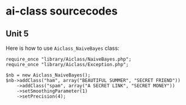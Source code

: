 ai-class sourcecodes
====================
Unit 5
------
Here is how to use `Aiclass_NaiveBayes` class:

    require_once "library/Aiclass/NaiveBayes.php";
    require_once "library/Aiclass/Exception.php";
    
    $nb = new Aiclass_NaiveBayes();
    $nb->addClass("ham", array("BEAUTIFUL SUMMER", "SECRET FRIEND"))
    	->addClass("spam", array("A SECRET LINK", "SECRET MONEY"))
    	->setSmoothingParameter(1)
    	->setPrecision(4);
